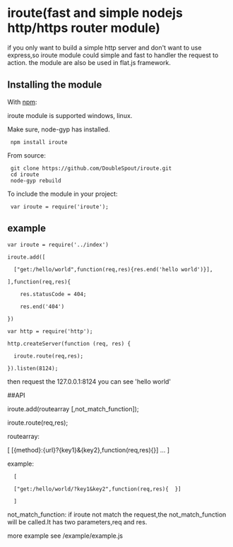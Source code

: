 # iroute(fast and simple nodejs http/https router module)

if you only want to build a simple http server and don't want to use express,so iroute module could simple and fast to handler the request to action.
the module are also be used in flat.js framework.

## Installing the module

With [npm](http://npmjs.org/):

iroute module is supported windows, linux.

Make sure, node-gyp has installed.

     npm install iroute

From source:

     git clone https://github.com/DoubleSpout/iroute.git
     cd iroute
     node-gyp rebuild

To include the module in your project:

     var iroute = require('iroute');

## example

    var iroute = require('../index')

    iroute.add([

      ["get:/hello/world",function(req,res){res.end('hello world')}],

    ],function(req,res){

        res.statusCode = 404;

        res.end('404')

    })

    var http = require('http');

    http.createServer(function (req, res) {

      iroute.route(req,res);

    }).listen(8124);

then request the 127.0.0.1:8124 you can see 'hello world'

##API

iroute.add(routearray [,not_match_function]);

iroute.route(req,res);

routearray:

  [
    [{method}:{url}?{key1}&{key2},function(req,res){}]
    ...
  ]

  example:

      [

      ["get:/hello/world/?key1&key2",function(req,res){  }]

      ]

not_match_function:
if iroute not match the request,the not_match_function will be called.It has two parameters,req and res.

more example see /example/example.js

